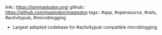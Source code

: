 link:: https://joinmastodon.org/
github:: https://github.com/mastodon/mastodon
tags:: #app, #opensource, #rails, #activitypub, #microblogging
- Largest adopted codebase for #activitypub compatible microblogging